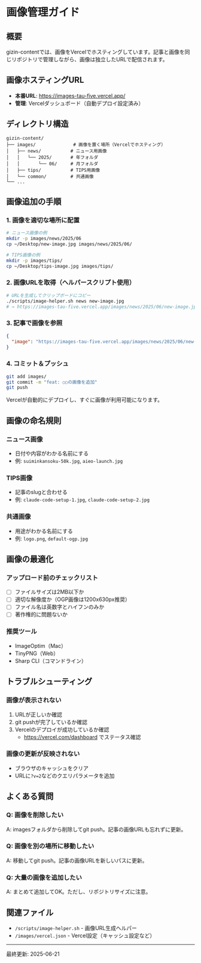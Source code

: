 # 画像管理ガイド

## 概要
gizin-contentでは、画像をVercelでホスティングしています。記事と画像を同じリポジトリで管理しながら、画像は独立したURLで配信されます。

## 画像ホスティングURL
- **本番URL**: https://images-tau-five.vercel.app/
- **管理**: Vercelダッシュボード（自動デプロイ設定済み）

## ディレクトリ構造
```
gizin-content/
├── images/              # 画像を置く場所（Vercelでホスティング）
│   ├── news/           # ニュース用画像
│   │   └── 2025/       # 年フォルダ
│   │       └── 06/     # 月フォルダ
│   ├── tips/           # TIPS用画像
│   └── common/         # 共通画像
└── ...
```

## 画像追加の手順

### 1. 画像を適切な場所に配置
```bash
# ニュース画像の例
mkdir -p images/news/2025/06
cp ~/Desktop/new-image.jpg images/news/2025/06/

# TIPS画像の例
mkdir -p images/tips/
cp ~/Desktop/tips-image.jpg images/tips/
```

### 2. 画像URLを取得（ヘルパースクリプト使用）
```bash
# URLを生成してクリップボードにコピー
./scripts/image-helper.sh news new-image.jpg
# → https://images-tau-five.vercel.app/images/news/2025/06/new-image.jpg
```

### 3. 記事で画像を参照
```json
{
  "image": "https://images-tau-five.vercel.app/images/news/2025/06/new-image.jpg"
}
```

### 4. コミット＆プッシュ
```bash
git add images/
git commit -m "feat: ○○の画像を追加"
git push
```

Vercelが自動的にデプロイし、すぐに画像が利用可能になります。

## 画像の命名規則

### ニュース画像
- 日付や内容がわかる名前にする
- 例: `suiminkansoku-50k.jpg`, `aieo-launch.jpg`

### TIPS画像
- 記事のslugと合わせる
- 例: `claude-code-setup-1.jpg`, `claude-code-setup-2.jpg`

### 共通画像
- 用途がわかる名前にする
- 例: `logo.png`, `default-ogp.jpg`

## 画像の最適化

### アップロード前のチェックリスト
- [ ] ファイルサイズは2MB以下か
- [ ] 適切な解像度か（OGP画像は1200x630px推奨）
- [ ] ファイル名は英数字とハイフンのみか
- [ ] 著作権的に問題ないか

### 推奨ツール
- ImageOptim（Mac）
- TinyPNG（Web）
- Sharp CLI（コマンドライン）

## トラブルシューティング

### 画像が表示されない
1. URLが正しいか確認
2. git pushが完了しているか確認
3. Vercelのデプロイが成功しているか確認
   - https://vercel.com/dashboard でステータス確認

### 画像の更新が反映されない
- ブラウザのキャッシュをクリア
- URLに`?v=2`などのクエリパラメータを追加

## よくある質問

### Q: 画像を削除したい
A: imagesフォルダから削除してgit push。記事の画像URLも忘れずに更新。

### Q: 画像を別の場所に移動したい
A: 移動してgit push。記事の画像URLを新しいパスに更新。

### Q: 大量の画像を追加したい
A: まとめて追加してOK。ただし、リポジトリサイズに注意。

## 関連ファイル
- `/scripts/image-helper.sh` - 画像URL生成ヘルパー
- `/images/vercel.json` - Vercel設定（キャッシュ設定など）

---

最終更新: 2025-06-21